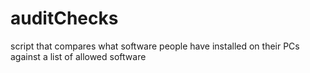 # auditChecks
script that compares what software people have installed on their PCs against a list of allowed software
